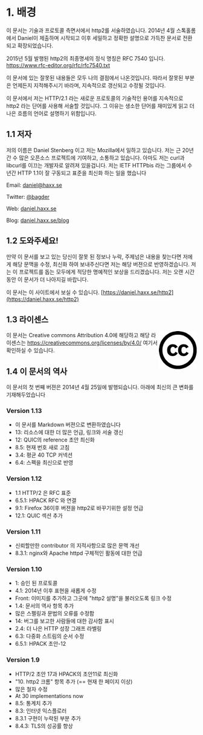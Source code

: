 # 1. 배경

이 문서는 기술과 프로토콜 측면서에서 http2를 서술하였습니다.
2014년 4월 스톡홀롬에서 Daniel이 제출하며 시작되고 이후 세밀하고 정확한 설명으로 가득찬 문서로 전환되고 확장되었습니다.

2015년 5월 발행된 http2의 최종명세의 정식 명칭은 RFC 7540 입니다.
https://www.rfc-editor.org/rfc/rfc7540.txt

이 문서에 있는 잘못된 내용들은 모두 나의 결점에서 나온것입니다. 따라서 잘못된 부분은 언제든지 지적해주시기 바라며, 지속적으로 갱신되고 수정될 것입니다.

이 문서에서 저는 HTTP/2.1 라는 새로운 프로토콜의 기술적인 용어를 지속적으로 http2 라는 단어를 사용해 서술할 것입니다. 그 이유는 생소한 단어를 재미있게 읽고 더 나은 흐름의 언어로 설명하기 위함입니다.


## 1.1 저자

저의 이름은 Daniel Stenberg 이고 저는 Mozilla에서 일하고 있습니다. 저는 근 20년간 수 많은 오픈소스 프로젝트에 기여하고, 소통하고 있습니다. 아마도 저는 curl과 libcurl를 이끄는 개발자로 알려져 있을겁니다.
저는 IETF HTTPbis 라는 그룹에서 수 년간 HTTP 1.1이 잘 구동되고 표준을 최신화 하는 일을 했습니다

  Email: daniel@haxx.se

  Twitter: [@bagder](https://twitter.com/bagder)

  Web: [daniel.haxx.se](https://daniel.haxx.se/)

  Blog: [daniel.haxx.se/blog](https://daniel.haxx.se/blog/)

## 1.2 도와주세요!

만약 이 문서를 보고 있는 당신이 잘못 된 정보나 누락, 주제넘은 내용을 찾는다면 저에게 해당 문맥을 수정, 최신화 하여 보내주신다면 저는 해당 버젼으로 반영하겠습니다. 저는 이 프로젝트를 돕는 모두에게 적당한 명예적인 보상을 드리겠습니다. 저는 오랜 시간동안 이 문서가 더 나아지길 바랍니다.

이 문서는 이 사이트에서 보실 수 있습니다. [https://daniel.haxx.se/http2](https://daniel.haxx.se/http2)

## 1.3 라이센스

<img style="float: right;" src="https://raw.githubusercontent.com/bagder/http2-explained/master/images/creative-commons.png" />

이 문서는 Creative commons Attribution 4.0에 해당하고 해당 라이센스는 https://creativecommons.org/licenses/by/4.0/ 여기서 확인하실 수 있습니다.

## 1.4 이 문서의 역사

이 문서의 첫 번째 버젼은 2014년 4월 25일에 발행되습니다. 아래에 최신의 큰 변화를 기재해두었습니다

### Version 1.13

- 이 문서를 Markdown 버젼으로 변환하였습니다
- 13: 리소스에 대한 더 많은 언급, 링크와 서술 갱신
- 12: QUIC의 reference 초안 최신화
- 8.5: 현재 번호 새로 고침
- 3.4: 평균 40 TCP 커넥션
- 6.4: 스펙을 최신으로 반영

### Version 1.12

- 1.1 HTTP/2 은 RFC 표준
- 6.5.1: HPACK RFC 와 연결
- 9.1: Firefox 36이후 버젼을 http2로 바꾸기위한 설정 언급
- 12.1: QUIC 섹션 추가 

### Version 1.11

- 신뢰할만한 contributor 의 지적사항으로 많은 문맥 개선
- 8.3.1: nginx와 Apache httpd 구체적인 활동에 대한 언급

### Version 1.10

- 1: 승인 된 프로토콜
- 4.1: 2014년 이후 표현을 새롭게 수정
- Front: 이미지를 추가하고 그곳에 "http2 설명"을 불러오도록 링크 수정
- 1.4: 문서의 역사 항목 추가
- 많은 스펠링과 문법의 오류를 수정함
- 14: 버그를 보고한 사람들에 대한 감사함 표시
- 2.4: 더 나은 HTTP 성장 그래프 라벨링
- 6.3: 다중화 스트림의 순서 수정
- 6.5.1: HPACK 초안-12 

### Version 1.9

- HTTP/2 초안 17과 HPACK의 초안11로 최신화
- "10. http2 크롬" 항목 추가 (== 현재 한 페이지 이상)
- 많은 철자 수정
- At 30 implementations now
- 8.5: 통계치 추가
- 8.3: 인터넷 익스플로러
- 8.3.1 구현이 누락된 부분 추가 
- 8.4.3: TLS의 성공률 향상
